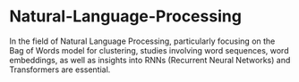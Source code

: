 # Natural-Language-Processing

In the field of Natural Language Processing, particularly focusing on the Bag of Words model for clustering, studies involving word sequences, word embeddings, as well as insights into RNNs (Recurrent Neural Networks) and Transformers are essential.
